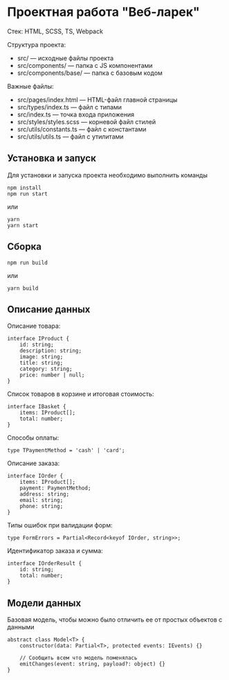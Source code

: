# Проектная работа "Веб-ларек"

Стек: HTML, SCSS, TS, Webpack

Структура проекта:

- src/ — исходные файлы проекта
- src/components/ — папка с JS компонентами
- src/components/base/ — папка с базовым кодом

Важные файлы:

- src/pages/index.html — HTML-файл главной страницы
- src/types/index.ts — файл с типами
- src/index.ts — точка входа приложения
- src/styles/styles.scss — корневой файл стилей
- src/utils/constants.ts — файл с константами
- src/utils/utils.ts — файл с утилитами

## Установка и запуск

Для установки и запуска проекта необходимо выполнить команды

```
npm install
npm run start
```

или

```
yarn
yarn start
```

## Сборка

```
npm run build
```

или

```
yarn build
```

## Описание данных

Описание товара:

```
interface IProduct {
	id: string;
	description: string;
	image: string;
	title: string;
	category: string;
	price: number | null;
}
```

Список товаров в корзине и итоговая стоимость:

```
interface IBasket {
	items: IProduct[];
	total: number;
}
```

Способы оплаты:

```
type TPaymentMethod = 'cash' | 'card';
```

Описание заказа:

```
interface IOrder {
	items: IProduct[];
	payment: PaymentMethod;
	address: string;
	email: string;
	phone: string;
}
```

Типы ошибок при валидации форм:

```
type FormErrors = Partial<Record<keyof IOrder, string>>;
```

Идентификатор заказа и сумма:

```
interface IOrderResult {
	id: string;
	total: number;
}
```

## Модели данных

Базовая модель, чтобы можно было отличить ее от простых объектов с данными

```
abstract class Model<T> {
    constructor(data: Partial<T>, protected events: IEvents) {}

    // Сообщить всем что модель поменялась
    emitChanges(event: string, payload?: object) {}
}
```
